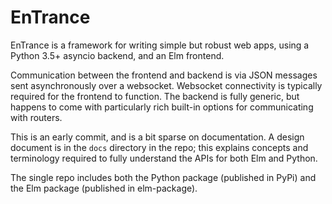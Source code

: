 # EnTrance

EnTrance is a framework for writing simple but robust web apps, using a 
Python 3.5+ asyncio backend, and an Elm frontend.

Communication between the frontend and backend is via JSON messages sent
asynchronously over a websocket. Websocket connectivity is typically required
for the frontend to function. The backend is fully generic, but happens to come
with particularly rich built-in options for communicating with routers.

This is an early commit, and is a bit sparse on documentation. 
A design document is in the `docs` directory in the repo; this
explains concepts and terminology required to fully understand the APIs
for both Elm and Python.

The single repo includes both the Python package (published in PyPi) and 
the Elm package (published in elm-package).
